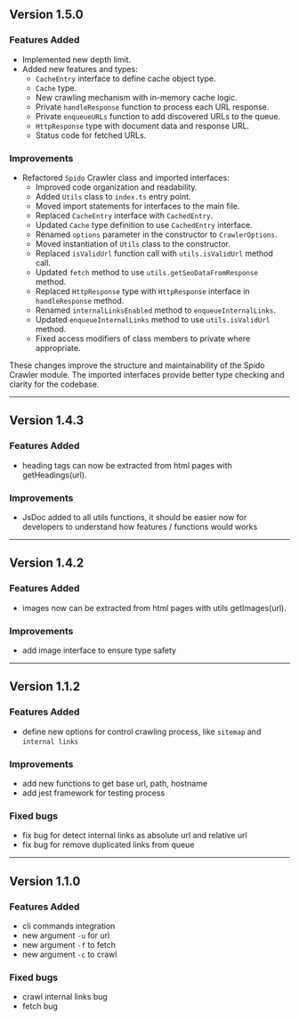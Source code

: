 ## Version 1.5.0

### Features Added

- Implemented new depth limit.
- Added new features and types:
  - `CacheEntry` interface to define cache object type.
  - `Cache` type.
  - New crawling mechanism with in-memory cache logic.
  - Private `handleResponse` function to process each URL response.
  - Private `enqueueURLs` function to add discovered URLs to the queue.
  - `HttpResponse` type with document data and response URL.
  - Status code for fetched URLs.

### Improvements

- Refactored `Spido` Crawler class and imported interfaces:
  - Improved code organization and readability.
  - Added `Utils` class to `index.ts` entry point.
  - Moved import statements for interfaces to the main file.
  - Replaced `CacheEntry` interface with `CachedEntry`.
  - Updated `Cache` type definition to use `CachedEntry` interface.
  - Renamed `options` parameter in the constructor to `CrawlerOptions`.
  - Moved instantiation of `Utils` class to the constructor.
  - Replaced `isValidUrl` function call with `utils.isValidUrl` method call.
  - Updated `fetch` method to use `utils.getSeoDataFromResponse` method.
  - Replaced `HttpResponse` type with `HttpResponse` interface in `handleResponse` method.
  - Renamed `internalLinksEnabled` method to `enqueueInternalLinks`.
  - Updated `enqueueInternalLinks` method to use `utils.isValidUrl` method.
  - Fixed access modifiers of class members to private where appropriate.

These changes improve the structure and maintainability of the Spido Crawler module. The imported interfaces provide better type checking and clarity for the codebase.

---

## Version 1.4.3

### Features Added

- heading tags can now be extracted from html pages with getHeadings(url).

### Improvements

- JsDoc added to all utils functions, it should be easier now for developers to understand how features / functions would works

---

## Version 1.4.2

### Features Added

- images now can be extracted from html pages with utils getImages(url).

### Improvements

- add image interface to ensure type safety

---

## Version 1.1.2

### Features Added

- define new options for control crawling process, like `sitemap` and `internal links`

### Improvements

- add new functions to get base url, path, hostname
- add jest framework for testing process

### Fixed bugs

- fix bug for detect internal links as absolute url and relative url
- fix bug for remove duplicated links from queue

---

## Version 1.1.0

### Features Added

- cli commands integration
- new argument `-u` for url
- new argument `-f` to fetch
- new argument `-c` to crawl

### Fixed bugs

- crawl internal links bug
- fetch bug
